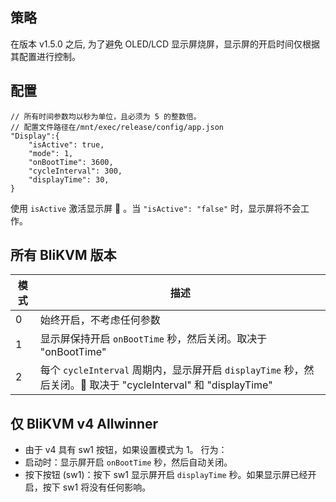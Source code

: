 ## 策略
在版本 v1.5.0 之后, 为了避免 OLED/LCD 显示屏烧屏，显示屏的开启时间仅根据其配置进行控制。

## 配置
```
// 所有时间参数均以秒为单位，且必须为 5 的整数倍。
// 配置文件路径在/mnt/exec/release/config/app.json
"Display":{
    "isActive": true,
    "mode": 1,              
    "onBootTime": 3600,     
    "cycleInterval": 300,
    "displayTime": 30,
}
```
使用 `isActive` 激活显示屏 :rotating_light: 。当 `"isActive": "false"` 时，显示屏将不会工作。

## 所有 BliKVM 版本

|模式|描述|
|-|-|
|0|始终开启，不考虑任何参数|
|1|显示屏保持开启 `onBootTime` 秒，然后关闭。取决于 "onBootTime"|
|2|每个 `cycleInterval` 周期内，显示屏开启 `displayTime` 秒，然后关闭。:rotating_light: 取决于 "cycleInterval" 和 "displayTime"|

## 仅 BliKVM v4 Allwinner
* 由于 v4 具有 sw1 按钮，如果设置模式为 1。
行为：
* 启动时：显示屏开启 `onBootTime` 秒，然后自动关闭。
* 按下按钮 (sw1)：按下 sw1 显示屏开启 `displayTime` 秒。如果显示屏已经开启，按下 sw1 将没有任何影响。
